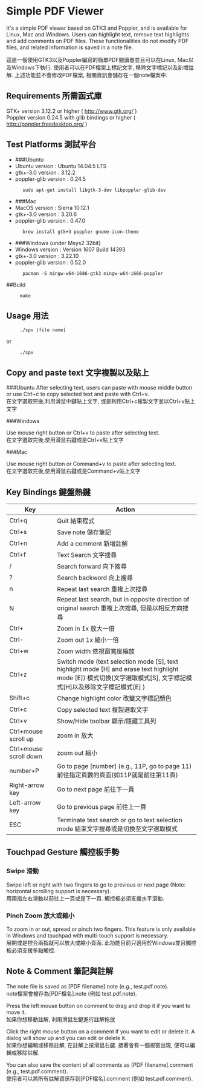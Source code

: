 Simple PDF Viewer
=================

It's a simple PDF viewer based on GTK3 and Poppler, and is available for Linux, Mac and Windows. Users can highlight text, remove text highlights and add comments on PDF files. These functionalities do not modify PDF files, and related information is saved in a note file.

這是一個使用GTK3以及Poppler編寫的簡單PDF閱讀器並且可以在Linux, Mac以及Windows下執行. 使用者可以在PDF檔案上標記文字, 移除文字標記以及新增註解. 上述功能並不會修改PDF檔案, 相關資訊會儲存在一個note檔案中.

Requirements 所需函式庫
-----

GTK+ version 3.12.2 or higher ( http://www.gtk.org/ )  
Poppler version 0.24.5 with glib bindings or higher ( http://poppler.freedesktop.org/ )  

Test Platforms 測試平台
-----
* ###Ubuntu 
* Ubuntu version : Ubuntu 14.04.5 LTS  
* gtk+-3.0 version : 3.12.2  
* poppler-glib version : 0.24.5  
```
      sudo apt-get install libgtk-3-dev libpoppler-glib-dev

```
* ###Mac 
* MacOS version : Sierra 10.12.1
* gtk+-3.0 version : 3.20.6
* poppler-glib version : 0.47.0
```
      brew install gtk+3 poppler gnome-icon-theme

```

* ###Windows (under Msys2 32bit)
* Windows version : Version 1607 Build 14393  
* gtk+-3.0 version : 3.22.10 
* poppler-glib version : 0.52.0 
```
      pacman -S mingw-w64-i686-gtk3 mingw-w64-i686-poppler

```

##Build

```
     make
```  
Usage 用法
-----
```
     ./spv [file name]  
```  
or  
``` 
     ./spv
```

Copy and paste text 文字複製以及貼上
-----------

###Ubuntu
After selecting text, users can paste with mouse middle button or use Ctrl+c to copy selected text and paste with Ctrl+v.  
在文字選取完後,利用滑鼠中鍵貼上文字, 或是利用Ctrl+c複製文字並以Ctrl+v貼上文字

###Windows

Use mouse right button or Ctrl+v to paste after selecting text.  
在文字選取完後,使用滑鼠右鍵或是Ctrl+v貼上文字

###Mac  

Use mouse right button or Command+v to paste after selecting text.  
在文字選取完後,使用滑鼠右鍵或是Command+v貼上文字

Key Bindings 鍵盤熱鍵
--------------------  

Key  |   Action
-----|---------
Ctrl+q | Quit 結束程式
Ctrl+s | Save note 儲存筆記
Ctrl+n | Add a comment 新增註解
Ctrl+f | Text Search 文字搜尋
/ | Search forward 向下搜尋
? | Search backword 向上搜尋
n | Repeat last search 重複上次搜尋
N | Repeat last search, but in opposite direction of original search 重複上次搜尋, 但是以相反方向搜尋
Ctrl+ | Zoom in 1x 放大一倍
Ctrl- | Zoom out 1x 縮小一倍
Ctrl+w | Zoom width 依視窗寬度縮放
Ctrl+z | Switch mode (text selection mode [S], text highlight mode [H] and erase text highlight mode [E]) 模式切換(文字選取模式[S], 文字標記模式[H]以及移除文字標記模式[E] )
Shift+c | Change highlight color 改變文字標記顏色
Ctrl+c | Copy selected text 複製選取文字
Ctrl+v | Show/Hide toolbar 顯示/隱藏工具列
Ctrl+mouse scroll up | zoom in 放大
Ctrl+mouse scroll down | zoom out 縮小
number+P | Go to page [number] (e.g., 11P, go to page 11) 前往指定頁數的頁面(如11P就是前往第11頁)
Right-arrow key | Go to next page 前往下一頁
Left-arrow key | Go to previous page 前往上一頁
ESC | Terminate text search or go to text selection mode 結束文字搜尋或是切換至文字選取模式


Touchpad Gesture 觸控板手勢
--------------

### Swipe 滑動

Swipe left or right with two fingers to go to previous or next page (Note: horizontal scrolling support is necessary).  
用兩指左右滑動以前往上一頁或是下一頁. 觸控板必須支援水平滾動.

### Pinch Zoom 放大或縮小

To zoom in or out, spread or pinch two fingers. This feature is only available in Windows and touchpad with multi-touch support is necessary.  
展開或是捏合兩指就可以放大或縮小頁面. 此功能目前只適用於Windows並且觸控板必須支援多點觸控.

Note & Comment 筆記與註解
------------

The note file is saved as [PDF filename].note (e.g., test.pdf.note).  
note檔案會被存為[PDF檔名].note (例如 test.pdf.note).

Press the left mouse button on comment to drag and drop it if you want to move it.  
如果你想移動註解, 利用滑鼠左鍵進行註解拖放

Click the right mouse button on a comment if you want to edit or delete it. A dialog will show up and you can edit or delete it.  
如果你想編輯或移除註解, 在註解上按滑鼠右鍵. 接著會有一個視窗出現, 便可以編輯或移除註解.

You can also save the content of all comments as [PDF filename].comment (e.g., test.pdf.comment).  
使用者可以將所有註解資訊存到[PDF檔名].comment (例如 test.pdf.comment).

